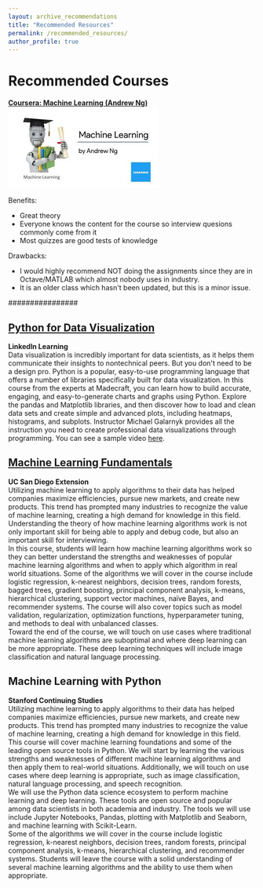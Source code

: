 ```yaml
---
layout: archive_recommendations
title: "Recommended Resources"
permalink: /recommended_resources/
author_profile: true
---
```


# Recommended Courses
<b>[Coursera: Machine Learning (Andrew Ng)](https://www.coursera.org/learn/machine-learning)</b><br>
<img src='/images/stanfordMachineLearning.jpeg' width="305" height="165">

Benefits: 
* Great theory
* Everyone knows the content for the course so interview quesions commonly come from it
* Most quizzes are good tests of knowledge

Drawbacks: 
* I would highly recommend NOT doing the assignments since they are in Octave/MATLAB which almost nobody uses in industry.
* It is an older class which hasn't been updated, but this is a minor issue.


################
## [Python for Data Visualization](https://www.linkedin.com/learning/python-for-data-visualization/effectively-present-data-with-python)
<b>LinkedIn Learning</b><br>
Data visualization is incredibly important for data scientists, as it helps them communicate their insights to nontechnical peers. But you don't need to be a design pro. Python is a popular, easy-to-use programming language that offers a number of libraries specifically built for data visualization. In this course from the experts at Madecraft, you can learn how to build accurate, engaging, and easy-to-generate charts and graphs using Python. Explore the pandas and Matplotlib libraries, and then discover how to load and clean data sets and create simple and advanced plots, including heatmaps, histograms, and subplots. Instructor Michael Galarnyk provides all the instruction you need to create professional data visualizations through programming. You can see a sample video <a href='https://youtu.be/BE8CVGJuftI'> here</a>.

## [Machine Learning Fundamentals](https://extension.ucsd.edu/courses-and-programs/machine-learning-fundamentals)
<b>UC San Diego Extension</b><br>
Utilizing machine learning to apply algorithms to their data has helped companies maximize efficiencies, pursue new markets, and create new products. This trend has prompted many industries to recognize the value of machine learning, creating a high demand for knowledge in this field. Understanding the theory of how machine learning algorithms work is not only important skill for being able to apply and debug code, but also an important skill for interviewing.
<br>
In this course, students will learn how machine learning algorithms work so they can better understand the strengths and weaknesses of popular machine learning algorithms and when to apply which algorithm in real world situations. Some of the algorithms we will cover in the course include logistic regression, k-nearest neighbors, decision trees, random forests, bagged trees, gradient boosting, principal component analysis, k-means, hierarchical clustering, support vector machines, naïve Bayes, and recommender systems. The course will also cover topics such as model validation, regularization, optimization functions, hyperparameter tuning, and methods to deal with unbalanced classes.
<br>
Toward the end of the course, we will touch on use cases where traditional machine learning algorithms are suboptimal and where deep learning can be more appropriate. These deep learning techniques will include image classification and natural language processing.

## Machine Learning with Python
<b>Stanford Continuing Studies</b><br>
Utilizing machine learning to apply algorithms to their data has helped companies maximize efficiencies, pursue new markets, and create new products. This trend has prompted many industries to recognize the value of machine learning, creating a high demand for knowledge in this field.
<br>
This course will cover machine learning foundations and some of the leading open source tools in Python. We will start by learning the various strengths and weaknesses of different machine learning algorithms and then apply them to real-world situations. Additionally, we will touch on use cases where deep learning is appropriate, such as image classification, natural language processing, and speech recognition.
<br>
We will use the Python data science ecosystem to perform machine learning and deep learning. These tools are open source and popular among data scientists in both academia and industry. The tools we will use include Jupyter Notebooks, Pandas, plotting with Matplotlib and Seaborn, and machine learning with Scikit-Learn.
<br>
Some of the algorithms we will cover in the course include logistic regression, k-nearest neighbors, decision trees, random forests, principal component analysis, k-means, hierarchical clustering, and recommender systems. Students will leave the course with a solid understanding of several machine learning algorithms and the ability to use them when appropriate.